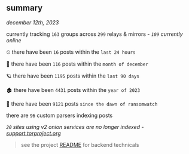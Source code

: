 
## summary
_december 12th, 2023_

currently tracking `163` groups across `299` relays & mirrors - _`109` currently online_

⏲ there have been `16` posts within the `last 24 hours`

🦈 there have been `116` posts within the `month of december`

🪐 there have been `1195` posts within the `last 90 days`

🏚 there have been `4431` posts within the `year of 2023`

🦕 there have been `9121` posts `since the dawn of ransomwatch`

there are `96` custom parsers indexing posts

_`20` sites using v2 onion services are no longer indexed - [support.torproject.org](https://support.torproject.org/onionservices/v2-deprecation/)_

> see the project [README](https://github.com/joshhighet/ransomwatch#ransomwatch--) for backend technicals
